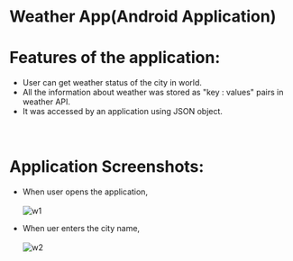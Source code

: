 # Weather App(Android Application)

# Features of the application:
* User can get weather status of the city in world.
* All the information about weather was stored as "key : values" pairs in weather API.
* It was accessed by an application using JSON object. <br/> <br/> <br/>


# Application Screenshots:
* When user opens the application, <br/><br/>
![w1](https://user-images.githubusercontent.com/44563718/131644835-638e456d-dbe8-47a2-992f-51b212216885.PNG) 



* When uer enters the city name, <br/> <br/>
![w2](https://user-images.githubusercontent.com/44563718/131645610-abffeb62-8d6b-4682-84a8-365bea9108f3.PNG)




